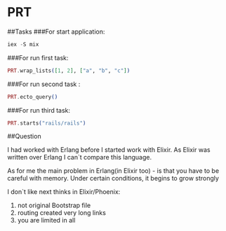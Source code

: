 # PRT

##Tasks
###For start application:
```elixir
iex -S mix
```

###For run first task:
```elixir
PRT.wrap_lists([1, 2], ["a", "b", "c"])
```

###For run second task :
```elixir
PRT.ecto_query()
```

###For run third task:
```elixir
PRT.starts("rails/rails")
```
##Question

I had worked with Erlang before I started work with Elixir. As Elixir was written over Erlang I can`t compare this language. 

As for me the main problem in Erlang(in Elixir too) - is that you have to be careful with memory. Under certain conditions, it begins to grow strongly

I don`t like next thinks in Elixir/Phoenix:
1) not original Bootstrap file
2) routing created very long links
3) you are limited in all

